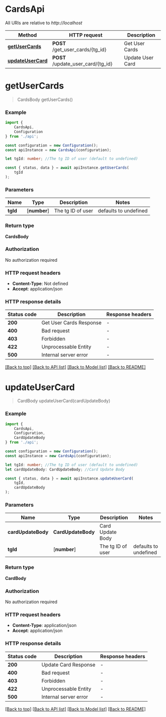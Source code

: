 # CardsApi

All URIs are relative to *http://localhost*

|Method | HTTP request | Description|
|------------- | ------------- | -------------|
|[**getUserCards**](#getusercards) | **POST** /get_user_cards/{tg_id} | Get User Cards|
|[**updateUserCard**](#updateusercard) | **POST** /update_user_card/{tg_id} | Update User Card|

# **getUserCards**
> CardsBody getUserCards()


### Example

```typescript
import {
    CardsApi,
    Configuration
} from './api';

const configuration = new Configuration();
const apiInstance = new CardsApi(configuration);

let tgId: number; //The tg ID of user (default to undefined)

const { status, data } = await apiInstance.getUserCards(
    tgId
);
```

### Parameters

|Name | Type | Description  | Notes|
|------------- | ------------- | ------------- | -------------|
| **tgId** | [**number**] | The tg ID of user | defaults to undefined|


### Return type

**CardsBody**

### Authorization

No authorization required

### HTTP request headers

 - **Content-Type**: Not defined
 - **Accept**: application/json


### HTTP response details
| Status code | Description | Response headers |
|-------------|-------------|------------------|
|**200** | Get User Cards Response |  -  |
|**400** | Bad request |  -  |
|**403** | Forbidden |  -  |
|**422** | Unprocessable Entity |  -  |
|**500** | Internal server error |  -  |

[[Back to top]](#) [[Back to API list]](../README.md#documentation-for-api-endpoints) [[Back to Model list]](../README.md#documentation-for-models) [[Back to README]](../README.md)

# **updateUserCard**
> CardBody updateUserCard(cardUpdateBody)


### Example

```typescript
import {
    CardsApi,
    Configuration,
    CardUpdateBody
} from './api';

const configuration = new Configuration();
const apiInstance = new CardsApi(configuration);

let tgId: number; //The tg ID of user (default to undefined)
let cardUpdateBody: CardUpdateBody; //Card Update Body

const { status, data } = await apiInstance.updateUserCard(
    tgId,
    cardUpdateBody
);
```

### Parameters

|Name | Type | Description  | Notes|
|------------- | ------------- | ------------- | -------------|
| **cardUpdateBody** | **CardUpdateBody**| Card Update Body | |
| **tgId** | [**number**] | The tg ID of user | defaults to undefined|


### Return type

**CardBody**

### Authorization

No authorization required

### HTTP request headers

 - **Content-Type**: application/json
 - **Accept**: application/json


### HTTP response details
| Status code | Description | Response headers |
|-------------|-------------|------------------|
|**200** | Update Card Response |  -  |
|**400** | Bad request |  -  |
|**403** | Forbidden |  -  |
|**422** | Unprocessable Entity |  -  |
|**500** | Internal server error |  -  |

[[Back to top]](#) [[Back to API list]](../README.md#documentation-for-api-endpoints) [[Back to Model list]](../README.md#documentation-for-models) [[Back to README]](../README.md)

